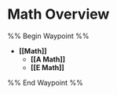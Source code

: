 # Math Overview

%% Begin Waypoint %%
- **[[Math]]**
	- **[[A Math]]**
	- **[[E Math]]**

%% End Waypoint %%